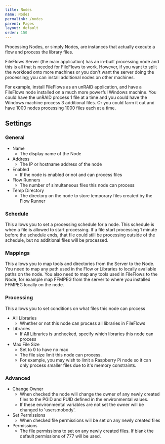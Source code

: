 ```yaml
---
title: Nodes
name: Nodes
permalink: /nodes
parent: Pages
layout: default
order: 150
---
```


Processing Nodes, or simply Nodes, are instances that actually execute a flow and process the library files.

FileFlows Server (the main application) has an in-built processing node and this is all that is needed for FileFlows to work.  However, if you want to split the workload onto more machines or you don't want the server doing the processing; you can install additional nodes on other machines.

For example, install FileFlows as an unRAID application, and have a FileFlows node installed on a much more powerful Windows machine.  You could have the unRAID process 1 file at a time and you could have the Windows machine process 3 additional files.  Or you could farm it out and have 1000 nodes processing 1000 files each at a time. 

## Settings
### General
* Name
  * The display name of the Node
* Address
  * The IP or hostname address of the node
* Enabled
  * If the node is enabled or not and can process files
* Flow Runners
  * The number of simultaneous files this node can process
* Temp Directory
  * The directory on the node to store temporary files created by the Flow Runner

### Schedule
This allows you to set a processing schedule for a node.
This schedule is when a file is allowed to start processing.  If a file start processing 1 minute before the schedule ends, that file could still be processing outside of the schedule, but no additional files will be processed.

### Mappings
This allows you to map tools and directories from the Server to the Node.
You need to map any path used in the Flow or Libraries to locally available paths on the node.
You also need to map any tools used in FileFlows to the Node, for example map FFMPEG from the server to where you installed FFMPEG locally on the node.

### Processing
This allows you to set conditions on what files this node can process
* All Libraries
  * Whether or not this node can process all libraries in FileFlows
* Libraries
  * If All Libraries is unchecked, specify which libraries this node can process
* Max File Size
  * Set to 0 to have no max
  * The file size limit this node can process.
  * For example, you may wish to limit a Raspberry Pi node so it can only process smaller files due to it's memory constraints.

### Advanced
* Change Owner
  * When checked the node will change the owner of any newly created files to the PGID and PUID defined in the environmental values.
  * If these environmental variables are not set the owner will be changed to 'users:nobody'.
* Set Permissions 
  * When checked file permissions will be set on any newly created files
* Permissions
  * The file permissions to set on any newly created files.  If blank the default permissions of 777 will be used.